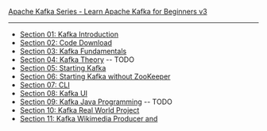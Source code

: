 [Apache Kafka Series - Learn Apache Kafka for Beginners v3](https://www.udemy.com/course/apache-kafka/?couponCode=LEADERSALE24A)

***
* [Section 01: Kafka Introduction](https://github.com/muarshad01/Apache_Kafka_for_Beginners_v3/blob/main/section_01.md)
* [Section 02: Code Download](https://github.com/muarshad01/Apache_Kafka_for_Beginners_v3/blob/main/section_02.md)
* [Section 03: Kafka Fundamentals](https://github.com/muarshad01/Apache_Kafka_for_Beginners_v3/blob/main/section_03.md)
* [Section 04: Kafka Theory](https://github.com/muarshad01/Apache_Kafka_for_Beginners_v3/blob/main/section_04.md) -- TODO
* [Section 05: Starting Kafka](https://github.com/muarshad01/Apache_Kafka_for_Beginners_v3/blob/main/section_05.md)
* [Section 06: Starting Kafka without ZooKeeper](https://github.com/muarshad01/Apache_Kafka_for_Beginners_v3/blob/main/section_06.md)
* [Section 07: CLI](https://github.com/muarshad01/Apache_Kafka_for_Beginners_v3/blob/main/section_07.md)
* [Section 08: Kafka UI](https://github.com/muarshad01/Apache_Kafka_for_Beginners_v3/blob/main/section_08.md)
* [Section 09: Kafka Java Programming](https://github.com/muarshad01/Apache_Kafka_for_Beginners_v3/blob/main/section_09.md) -- TODO
* [Section 10: Kafka Real World Project](https://github.com/muarshad01/Apache_Kafka_for_Beginners_v3/blob/main/section_10.md)
* [Section 11: Kafka Wikimedia Producer and ](https://github.com/muarshad01/Apache_Kafka_for_Beginners_v3/blob/main/section_11.md)
